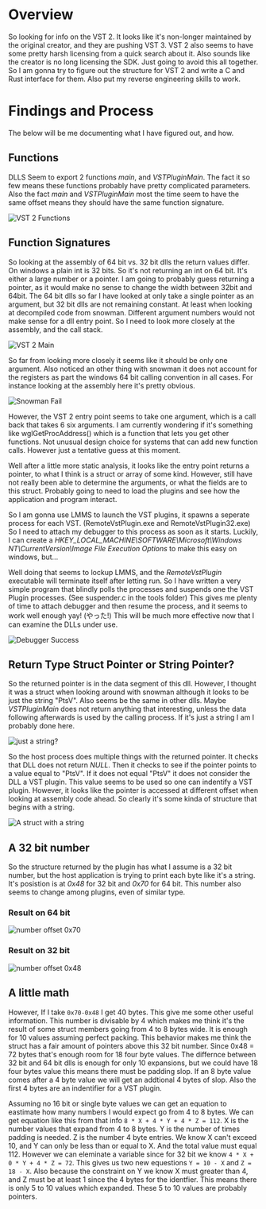 # Overview
So looking for info on the VST 2. It looks like it's non-longer maintained by the original creator, and they are pushing VST 3. VST 2 also seems to have some pretty harsh licensing from a quick search about it. Also sounds like the creator is no long licensing the SDK. Just going to avoid this all together. So I am gonna try to figure out the structure for VST 2 and write a C and Rust interface for them. Also put my reverse engineering skills to work.

# Findings and Process
The below will be me documenting what I have figured out, and how.

## Functions
DLLS Seem to export 2 functions *main*, and *VSTPluginMain*. The fact it so few means these functions probably have pretty complicated parameters. Also the fact *main* and *VSTPluginMain* most the time seem to have the same offset means they should have the same function signature.

![VST 2 Functions](./images/funcs.png)

## Function Signatures
So looking at the assembly of 64 bit vs. 32 bit dlls the return values differ. On windows a plain int is 32 bits. So it's not returning an int on 64 bit. It's either a large number or a pointer. I am going to probably guess returning a pointer, as it would make no sense to change the width between 32bit and 64bit. The 64 bit dlls so far I have looked at only take a single pointer as an argument, but 32 bit dlls are not remaining constant. At least when looking at decompiled code from snowman. Different argument numbers would not make sense for a dll entry point. So I need to look more closely at the assembly, and the call stack.

![VST 2 Main](./images/funcs2.png)

So far from looking more closely it seems like it should be only one argument. Also noticed an other thing with snowman it does not account for the registers as part the windows 64 bit calling convention in all cases. For instance looking at the assembly here it's pretty obvious.

![Snowman Fail](./images/funcs3.png)

However, the VST 2 entry point seems to take one argument, which is a call back that takes 6 six arguments. I am currently wondering if it's something like wglGetProcAddress() which is a function that lets you get other functions. Not unusual design choice for systems that can add new function calls. However just a tentative guess at this moment.

Well after a little more static analysis, it looks like the entry point returns a pointer, to what I think is a struct or array of some kind. However, still have not really been able to determine the arguments, or what the fields are to this struct. Probably going to need to load the plugins and see how the application and program interact.

So I am gonna use LMMS to launch the VST plugins, it spawns a seperate process for each VST. (RemoteVstPlugin.exe and RemoteVstPlugin32.exe) So I need to attach my debugger to this process as soon as it starts. Luckily, I can create a *HKEY_LOCAL_MACHINE\SOFTWARE\Microsoft\Windows NT\CurrentVersion\Image File Execution Options* to make this easy on windows, but...

Well doing that seems to lockup LMMS, and the *RemoteVstPlugin* executable will terminate itself after letting run. So I have written a very simple program that blindly polls the processes and suspends one the VST Plugin processes. (See suspender.c in the tools folder) This gives me plenty of time to attach debugger and then resume the process, and it seems to work well enough yay! (やった!) This will be much more effective now that I can examine the DLLs under use.

![Debugger Success](./images/debugger.png)

## Return Type Struct Pointer or String Pointer?

So the returned pointer is in the data segment of this dll. However, I thought it was a struct when looking around with snowman although it looks to be just the string "PtsV". Also seems be the same in other dlls. Maybe *VSTPluginMain* does not return anything that interesting, unless the data following afterwards is used by the calling process. If it's just a string I am I probably done here.

![just a string?](./images/string.png)

So the host process does multiple things with the returned pointer. It checks that DLL does not return *NULL*. Then it checks to see if the pointer points to a value equal to "PtsV". If it does not equal "PtsV" it does not consider the DLL a VST plugin. This value seems to be used so one can indentify a VST plugin. However, it looks like the pointer is accessed at different offset when looking at assembly code ahead. So clearly it's some kinda of structure that begins with a string.

![A struct with a string](./images/string2.png)

## A 32 bit number

So the structure returned by the plugin has what I assume is a 32 bit number, but the host application is trying to print each byte like it's a string. It's posistion is at *0x48* for 32 bit and *0x70* for 64 bit. This number also seems to change among plugins, even of similar type.
### Result on 64 bit
![number offset 0x70](./images/32-bit_number.png)

### Result on 32 bit
![number offset 0x48](./images/32-bit_number2.png)

## A little math

However, If I take `0x70-0x48` I get 40 bytes. This give me some other useful information. This number is divisable by 4 which makes me think it's the result of some struct members going from 4 to 8 bytes wide. It is enough for 10 values assuming perfect packing. This behavior makes me think the struct has a fair amount of pointers above this 32 bit number. Since 0x48 = 72 bytes that's enough room for 18 four byte values. The differnce between 32 bit and 64 bit dlls is enough for only 10 expansions, but we could have 18 four bytes value this means there must be padding slop. If an 8 byte value comes after a 4 byte value we will get an addtional 4 bytes of slop. Also the first 4 bytes are an indentifier for a VST plugin.

Assuming no 16 bit or single byte values we can get an equation to eastimate how many numbers I would expect go from 4 to 8 bytes. We can get equation like this from that info `8 * X + 4 * Y + 4 * Z = 112`. X is the number values that expand from 4 to 8 bytes. Y is the number of times padding is needed. Z is the number 4 byte entries. We know X can't exceed 10, and Y can only be less than or equal to X. And the total value must equal 112. However we can eleminate a variable since for 32 bit we know `4 * X + 0 * Y + 4 * Z = 72`. This gives us two new equestions `Y = 10 - X` and `Z = 18 - X`. Also because the constraint on Y we know X must greater than 4, and Z must be at least 1 since the 4 bytes for the identfier. This means there is only 5 to 10 values which expanded. These 5 to 10 values are probably pointers.